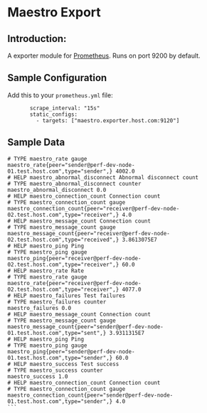 Maestro Export
============

Introduction:
----

A exporter module for [Prometheus](https://prometheus.io/). Runs on port 9200 by default.


Sample Configuration
----

Add this to your `prometheus.yml` file:


```  - job_name: 'maestro'
       scrape_interval: "15s"
       static_configs:
         - targets: ["maestro.exporter.host.com:9120"]
```


Sample Data
----

`````# HELP maestro_rate Rate
# TYPE maestro_rate gauge
maestro_rate{peer="sender@perf-dev-node-01.test.host.com",type="sender",} 4002.0
# HELP maestro_abnormal_disconnect Abnormal disconnect count
# TYPE maestro_abnormal_disconnect counter
maestro_abnormal_disconnect 0.0
# HELP maestro_connection_count Connection count
# TYPE maestro_connection_count gauge
maestro_connection_count{peer="receiver@perf-dev-node-02.test.host.com",type="receiver",} 4.0
# HELP maestro_message_count Connection count
# TYPE maestro_message_count gauge
maestro_message_count{peer="receiver@perf-dev-node-02.test.host.com",type="received",} 3.8613075E7
# HELP maestro_ping Ping
# TYPE maestro_ping gauge
maestro_ping{peer="receiver@perf-dev-node-02.test.host.com",type="receiver",} 60.0
# HELP maestro_rate Rate
# TYPE maestro_rate gauge
maestro_rate{peer="receiver@perf-dev-node-02.test.host.com",type="receiver",} 4077.0
# HELP maestro_failures Test failures
# TYPE maestro_failures counter
maestro_failures 0.0
# HELP maestro_message_count Connection count
# TYPE maestro_message_count gauge
maestro_message_count{peer="sender@perf-dev-node-01.test.host.com",type="sent",} 3.9311315E7
# HELP maestro_ping Ping
# TYPE maestro_ping gauge
maestro_ping{peer="sender@perf-dev-node-01.test.host.com",type="sender",} 60.0
# HELP maestro_success Test success
# TYPE maestro_success counter
maestro_success 1.0
# HELP maestro_connection_count Connection count
# TYPE maestro_connection_count gauge
maestro_connection_count{peer="sender@perf-dev-node-01.test.host.com",type="sender",} 4.0
```